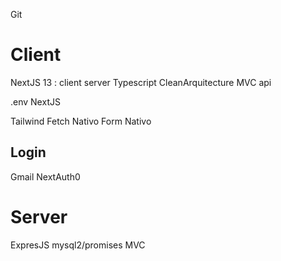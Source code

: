 Git 
# Client
NextJS 13 : client server
Typescript
CleanArquitecture
MVC api

.env NextJS



Tailwind
Fetch Nativo
Form Nativo

## Login
Gmail
NextAuth0

# Server
ExpresJS 
mysql2/promises
MVC